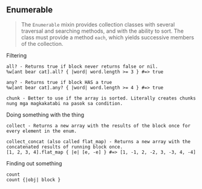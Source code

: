 ## Enumerable

> The `Enumerable` mixin provides collection classes with several traversal and searching methods, and with the ability to sort. The class must provide a method `each`, which yields successive members of the collection.

Filtering

    all? - Returns true if block never returns false or nil.
    %w[ant bear cat].all? { |word| word.length >= 3 } #=> true

    any? - Returns true if block HAS a true
    %w[ant bear cat].any? { |word| word.length >= 4 } #=> true

    chunk - Better to use if the array is sorted. Literally creates chunks nung mga magkakatabi na pasok sa condition.

Doing something with the thing

    collect - Returns a new array with the results of the block once for every element in the enum.

    collect_concat (also called flat_map) - Returns a new array with the concatenated results of running block once.
    [1, 2, 3, 4].flat_map { |e| [e, -e] } #=> [1, -1, 2, -2, 3, -3, 4, -4]

Finding out something

    count
    count {|obj| block }